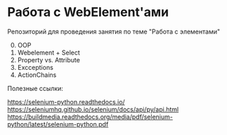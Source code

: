 # Работа с WebElement'ами

Репозиторий для проведения занятия по теме "Работа с элементами"

0) OOP
1) Webelement + Select
2) Property vs. Attribute
3) Excceptions
4) ActionChains

Полезные ссылки:

https://selenium-python.readthedocs.io/
https://seleniumhq.github.io/selenium/docs/api/py/api.html
https://buildmedia.readthedocs.org/media/pdf/selenium-python/latest/selenium-python.pdf
